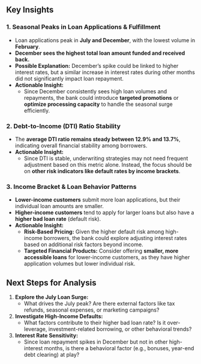 ## **Key Insights**

### **1. Seasonal Peaks in Loan Applications & Fulfillment**
- Loan applications peak in **July and December**, with the lowest volume in **February**.  
- **December sees the highest total loan amount funded and received back.**  
- **Possible Explanation:** December’s spike could be linked to higher interest rates, but a similar increase in interest rates during other months did not significantly impact loan repayment.  
- **Actionable Insight:**  
  - Since December consistently sees high loan volumes and repayments, the bank could introduce **targeted promotions** or **optimize processing capacity** to handle the seasonal surge efficiently.  

### **2. Debt-to-Income (DTI) Ratio Stability**
- The **average DTI ratio remains steady between 12.9% and 13.7%**, indicating overall financial stability among borrowers.  
- **Actionable Insight:**  
  - Since DTI is stable, underwriting strategies may not need frequent adjustment based on this metric alone. Instead, the focus should be on **other risk indicators like default rates by income brackets**.  

### **3. Income Bracket & Loan Behavior Patterns**
- **Lower-income customers** submit more loan applications, but their individual loan amounts are smaller.  
- **Higher-income customers** tend to apply for larger loans but also have a **higher bad loan rate** (default risk).  
- **Actionable Insight:**  
  - **Risk-Based Pricing:** Given the higher default risk among high-income borrowers, the bank could explore adjusting interest rates based on additional risk factors beyond income.  
  - **Targeted Financial Products:** Consider offering **smaller, more accessible loans** for lower-income customers, as they have higher application volumes but lower individual risk.  

## **Next Steps for Analysis**
1. **Explore the July Loan Surge:**  
   - What drives the July peak? Are there external factors like tax refunds, seasonal expenses, or marketing campaigns?  
2. **Investigate High-Income Defaults:**  
   - What factors contribute to their higher bad loan rate? Is it over-leverage, investment-related borrowing, or other behavioral trends?  
3. **Interest Rate Sensitivity:**  
   - Since loan repayment spikes in December but not in other high-interest months, is there a behavioral factor (e.g., bonuses, year-end debt clearing) at play?  
